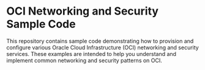 # OCI Networking and Security Sample Code

This repository contains sample code demonstrating how to provision and configure various Oracle Cloud Infrastructure (OCI) networking and security services. These examples are intended to help you understand and implement common networking and security patterns on OCI.

